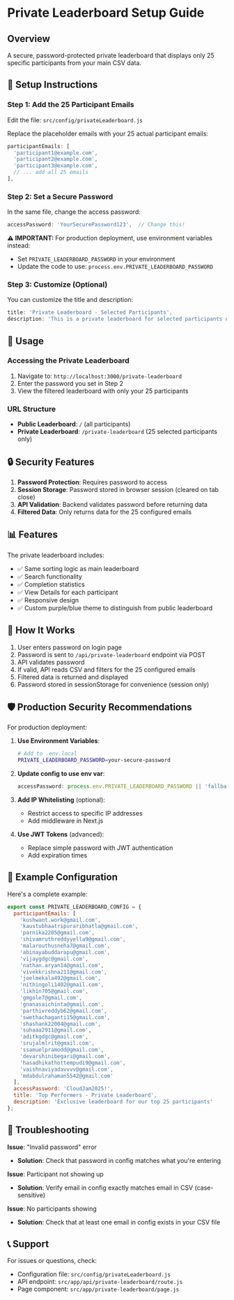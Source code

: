 # Private Leaderboard Setup Guide

## Overview
A secure, password-protected private leaderboard that displays only 25 specific participants from your main CSV data.

## 🔧 Setup Instructions

### Step 1: Add the 25 Participant Emails

Edit the file: `src/config/privateLeaderboard.js`

Replace the placeholder emails with your 25 actual participant emails:

```javascript
participantEmails: [
  'participant1@example.com',
  'participant2@example.com',
  'participant3@example.com',
  // ... add all 25 emails
],
```

### Step 2: Set a Secure Password

In the same file, change the access password:

```javascript
accessPassword: 'YourSecurePassword123',  // Change this!
```

**⚠️ IMPORTANT:** For production deployment, use environment variables instead:
- Set `PRIVATE_LEADERBOARD_PASSWORD` in your environment
- Update the code to use: `process.env.PRIVATE_LEADERBOARD_PASSWORD`

### Step 3: Customize (Optional)

You can customize the title and description:

```javascript
title: 'Private Leaderboard - Selected Participants',
description: 'This is a private leaderboard for selected participants only.'
```

## 🚀 Usage

### Accessing the Private Leaderboard

1. Navigate to: `http://localhost:3000/private-leaderboard`
2. Enter the password you set in Step 2
3. View the filtered leaderboard with only your 25 participants

### URL Structure

- **Public Leaderboard**: `/` (all participants)
- **Private Leaderboard**: `/private-leaderboard` (25 selected participants only)

## 🔒 Security Features

1. **Password Protection**: Requires password to access
2. **Session Storage**: Password stored in browser session (cleared on tab close)
3. **API Validation**: Backend validates password before returning data
4. **Filtered Data**: Only returns data for the 25 configured emails

## 📊 Features

The private leaderboard includes:
- ✅ Same sorting logic as main leaderboard
- ✅ Search functionality
- ✅ Completion statistics
- ✅ View Details for each participant
- ✅ Responsive design
- ✅ Custom purple/blue theme to distinguish from public leaderboard

## 🔄 How It Works

1. User enters password on login page
2. Password is sent to `/api/private-leaderboard` endpoint via POST
3. API validates password
4. If valid, API reads CSV and filters for the 25 configured emails
5. Filtered data is returned and displayed
6. Password stored in sessionStorage for convenience (session only)

## 🛡️ Production Security Recommendations

For production deployment:

1. **Use Environment Variables**:
   ```bash
   # Add to .env.local
   PRIVATE_LEADERBOARD_PASSWORD=your-secure-password
   ```

2. **Update config to use env var**:
   ```javascript
   accessPassword: process.env.PRIVATE_LEADERBOARD_PASSWORD || 'fallback-password'
   ```

3. **Add IP Whitelisting** (optional):
   - Restrict access to specific IP addresses
   - Add middleware in Next.js

4. **Use JWT Tokens** (advanced):
   - Replace simple password with JWT authentication
   - Add expiration times

## 📝 Example Configuration

Here's a complete example:

```javascript
export const PRIVATE_LEADERBOARD_CONFIG = {
  participantEmails: [
    'kushwant.work@gmail.com',
    'kaustubhaatripuraribhatla@gmail.com',
    'parnika2205@gmail.com',
    'shivamruthreddyyella9@gmail.com',
    'malarouthusneha7@gmail.com',
    'abinayabuddarapu@gmail.com',
    'vijaygdgc@gmail.com',
    'nathan.aryan14@gmail.com',
    'vivekkrishna211@gmail.com',
    'joelmekala492@gmail.com',
    'nithingoli1402@gmail.com',
    'likhin705@gmail.com',
    'gmgole7@gmail.com',
    'gnanasaichinta@gmail.com',
    'parthivreddyb62@gmail.com',
    'swethachaganti15@gmail.com',
    'shashank22004@gmail.com',
    'suhaaa2911@gmail.com',
    'aditkgdgc@gmail.com',
    'srujalmlrit@gmail.com',
    'ssamuelpramodd@gmail.com',
    'devarshinibegari@gmail.com',
    'hasadhikathottempudi9@gmail.com',
    'vaishnaviyadavvvv@gmail.com',
    'mdabdulrahaman5542@gmail.com'
  ],
  accessPassword: 'CloudJam2025!',
  title: 'Top Performers - Private Leaderboard',
  description: 'Exclusive leaderboard for our top 25 participants'
};
```

## 🐛 Troubleshooting

**Issue**: "Invalid password" error
- **Solution**: Check that password in config matches what you're entering

**Issue**: Participant not showing up
- **Solution**: Verify email in config exactly matches email in CSV (case-sensitive)

**Issue**: No participants showing
- **Solution**: Check that at least one email in config exists in your CSV file

## 📞 Support

For issues or questions, check:
- Configuration file: `src/config/privateLeaderboard.js`
- API endpoint: `src/app/api/private-leaderboard/route.js`
- Page component: `src/app/private-leaderboard/page.js`

